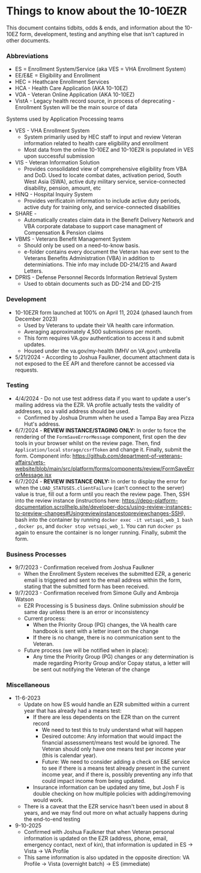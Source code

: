 # Things to know about the 10-10EZR
This document contains tidbits, odds & ends, and information about the 10-10EZ form, development, testing and anything else that isn't captured in other documents.

### Abbreviations
- ES = Enrollment System/Service (aka VES = VHA Enrollment System)
- EE/E&E = Eligibility and Enrollment
- HEC = Heathcare Enrollment Services
- HCA - Health Care Application (AKA 10-10EZ)
- VOA - Veteran Online Application (AKA 10-10EZ)
- VistA - Legacy health record source, in process of deprecating - Enrollment Systen will be the main source of data

Systems used by Application Processing teams
- VES - VHA Enrollment System
     - System primarily used by HEC staff to input and review Veteran information related to health care eligibility and enrollment
     - Most data from the online 10-10EZ and 10-10EZR is populated in VES upon successful submission
- VIS - Veteran Information Solution 
     - Provides consolidated view of comprehensive eligibility from VBA and DoD.  Used to locate combat dates, activation period, South West Asia (SWA), active duty military service, service-connected disability, pension, amount, etc
- HINQ - Hospital Inquiry System
     - Provides verificatoin information to include active duty periods, active duty for training only, and service-connected disabilities
- SHARE - 
     - Automatically creates claim data in the Benefit Delivery Network and VBA corporate database to support case managment of Compensation & Pension claims
- VBMS - Veterans Benefit Management System
     - Should only be used on a need-to-know basis.
     - e-folder contains every document the Veteran has ever sent to the Veterans Benefits Administration (VBA) in addition to determiniations.  Thie info may include DD-214/215 and Award Letters.
- DPRIS - Defense Personnel Records Information Retrieval System
     - Used to obtain documents such as DD-214 and DD-215

### Development
- 10-10EZR form launched at 100% on April 11, 2024 (phased launch from December 2023)
     - Used by Veterans to update their VA health care information.
     - Averaging approximately 4,500 submissions per month.
     - This form requires VA.gov authentication to access it and submit updates.
     - Housed under the va.gov/my-health (MHV on VA.gov) umbrella
- 5/21/2024 - According to Joshua Faulkner, document attachment data is not exposed to the EE API and therefore cannot be accessed via requests.


### Testing
- 4/4/2024 - Do not use test address data if you want to update a user's mailing address via the EZR. VA profile actually tests the validity of addresses, so a valid address should be used.
     - Confirmed by Joshua Drumm when he used a Tampa Bay area Pizza Hut's address.
- 6/7/2024 - **REVIEW INSTANCE/STAGING ONLY:** In order to force the rendering of the `FormSaveErrorMessage` component, first open the dev tools in your browser whilst on the review page. Then, find `Application/local` `storage/csrfToken` and change it. Finally, submit the form. Component info: https://github.com/department-of-veterans-affairs/vets-website/blob/main/src/platform/forms/components/review/FormSaveErrorMessage.jsx
- 6/7/2024 - **REVIEW INSTANCE ONLY:** In order to display the error for when the `LOAD_STATUSES.clientFailure` (can't connect to the server) value is true, fill out a form until you reach the review page. Then, SSH into the review instance (instructions here: https://depo-platform-documentation.scrollhelp.site/developer-docs/using-review-instances-to-preview-changes#Usingreviewinstancestopreviewchanges-SSH), bash into the container by running `docker exec -it vetsapi_web_1 bash` , `docker ps`, and `docker stop vetsapi_web_1`. You can run `docker ps` again to ensure the container is no longer running. Finally, submit the form.

### Business Processes
- 9/7/2023 - Confirmation received from Joshua Faulkner
     - When the Enrollment System receives the submitted EZR, a generic email is triggered and sent to the email address within the form, stating that the submitted form has been received.
- 9/7/2023 - Confirmation received from Simone Gully and Ambroja Watson
     - EZR Processing is 5 business days.  Online submission _should_ be same day unless there is an error or inconsistency
     - Current process:
          - When the Priority Group (PG) changes, the VA health care handbook is sent with a letter insert on the change
          - If there is no change, there is no communication sent to the Veteran.
     - Future process (we will be notified when in place):
          - Any time the Priority Group (PG) changes or any determination is made regarding Priority Group and/or Copay status, a letter will be sent out notifying the Veteran of the change
 
### Miscellaneous
- 11-6-2023
     - Update on how ES would handle an EZR submitted within a current year that has already had a means test:
          - If there are less dependents on the EZR than on the current record
               - We need to test this to truly understand what will happen
               - Desired outcome: Any information that would impact the financial assessment/means test would be ignored.  The Veteran should only have one means test per income year (this is calendar year).
               - Future: We need to consider adding a check on E&E service to see if there is a means test already present in the current income year, and if there is, possibly preventing any info that could impact income from being updated. 
          - Insurance information can be updated any time, but Josh F is double checking on how multiple policies with adding/removing would work.
     - There is a caveat that the EZR service hasn't been used in about 8 years, and we may find out more on what actually happens during the end-to-end testing
- 9-10-2025
     - Confirmed with Joshua Faulkner that when Veteran personal information is updated on the EZR (address, phone, email, emergency contact, next of kin), that information is updated in ES -> Vista -> VA Profile
     - This same information is also updated in the opposite direction: VA Profile -> Vista (overnight batch) -> ES (immediate)
